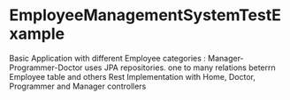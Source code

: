 # EmployeeManagementSystemTestExample

Basic Application with different Employee categories : Manager-Programmer-Doctor 
uses JPA repositories.
one to many relations beterrn Employee table and others
Rest Implementation with Home, Doctor, Programmer and Manager controllers
